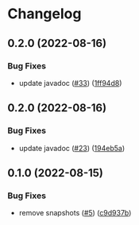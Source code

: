 # Changelog

## 0.2.0 (2022-08-16)


### Bug Fixes

* update javadoc ([#33](https://github.com/open-feature/java-sdk-contrib/issues/33)) ([1ff94d8](https://github.com/open-feature/java-sdk-contrib/commit/1ff94d88facd34144791da2f5e73fc7aa695aa2e))

## 0.2.0 (2022-08-16)


### Bug Fixes

* update javadoc ([#23](https://github.com/open-feature/java-sdk-contrib/issues/23)) ([194eb5a](https://github.com/open-feature/java-sdk-contrib/commit/194eb5aa3384b1eab70b4f09084a227219a08eaf))

## 0.1.0 (2022-08-15)


### Bug Fixes

* remove snapshots ([#5](https://github.com/open-feature/java-sdk-contrib/issues/5)) ([c9d937b](https://github.com/open-feature/java-sdk-contrib/commit/c9d937b07febf26c5bd059ff258c2ee1cecadcd1))
